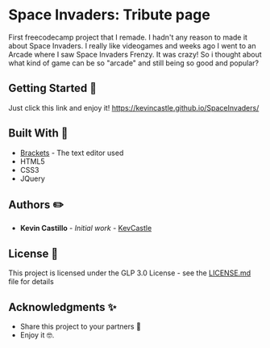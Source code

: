 # Space Invaders: Tribute page 

First freecodecamp project that I remade.  I hadn't any reason to made it about Space Invaders.
I really like videogames and weeks ago I went to an Arcade where I saw Space Invaders Frenzy. It was crazy!
So i thought about what kind of game can be so "arcade" and still being so good and popular?


## Getting Started :space_invader:

Just click this link and enjoy it!
https://kevincastle.github.io/SpaceInvaders/


## Built With :wrench:

* [Brackets](http://brackets.io/) - The text editor used
* HTML5
* CSS3
* JQuery


## Authors :pencil2:

* **Kevin Castillo** - *Initial work* - [KevCastle](https://github.com/KevCastle)


## License :page_facing_up:

This project is licensed under the GLP 3.0 License - see the [LICENSE.md](LICENSE.md) file for details

## Acknowledgments :sparkles:

* Share this project to your partners 📢
* Enjoy it 🤓.
